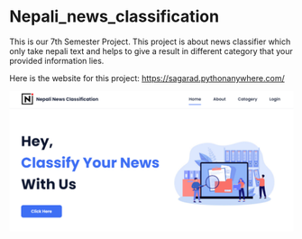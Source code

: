 # Nepali_news_classification
This is our 7th Semester Project. This project is about news classifier which only take nepali text and helps to give a result in different category that your provided information lies.


Here is the website for this project: https://sagarad.pythonanywhere.com/


![Image description](preview.png)
